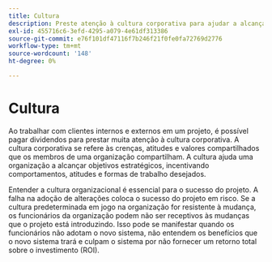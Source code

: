 ```yaml
---
title: Cultura
description: Preste atenção à cultura corporativa para ajudar a alcançar suas metas estratégicas.
exl-id: 455716c6-3efd-4295-a079-4e61df313386
source-git-commit: e76f101df47116f7b246f21f0fe0fa72769d2776
workflow-type: tm+mt
source-wordcount: '148'
ht-degree: 0%

---
```


# Cultura

Ao trabalhar com clientes internos e externos em um projeto, é possível pagar dividendos para prestar muita atenção à cultura corporativa. A cultura corporativa se refere às crenças, atitudes e valores compartilhados que os membros de uma organização compartilham. A cultura ajuda uma organização a alcançar objetivos estratégicos, incentivando comportamentos, atitudes e formas de trabalho desejados.

Entender a cultura organizacional é essencial para o sucesso do projeto. A falha na adoção de alterações coloca o sucesso do projeto em risco. Se a cultura predeterminada em jogo na organização for resistente à mudança, os funcionários da organização podem não ser receptivos às mudanças que o projeto está introduzindo. Isso pode se manifestar quando os funcionários não adotam o novo sistema, não entendem os benefícios que o novo sistema trará e culpam o sistema por não fornecer um retorno total sobre o investimento (ROI).
